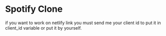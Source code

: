 

Spotify Clone
=======
if you want to work on netlify link you must send me your client id to put it in client_id variable or put it by yourself.


